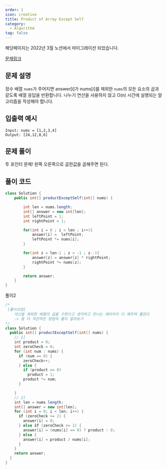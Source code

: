 ```yaml
---
order: 1
icon: creative
title: Product of Array Except Self
category:
  - Algorithm
tag: false
---
```


해당페이지는 2022년 3월 노션에서 마이그레이션 되었습니다.

[문제링크](https://leetcode.com/problems/product-of-array-except-self/)

## 문제 설명

정수 배열 `nums`가 주어지면 answer[i]가 nums[i]를 제외한 `nums`의 모든 요소의 곱과 같도록 배열 응답을 반환합니다.
나누기 연산을 사용하지 않고 O(n) 시간에 실행되는 알고리즘을 작성해야 합니다.

## 입출력 예시

```
Input: nums = [1,2,3,4]
Output: [24,12,8,6]
```

## 문제 풀이

투 포인터 문제! 왼쪽 오른쪽으로 곱한값을 곱해주면 된다.

## 풀이 코드

```java
class Solution {
    public int[] productExceptSelf(int[] nums) {

        int len = nums.length;
        int[] answer = new int[len];
        int leftPoint = 1;
        int rightPoint = 1;

        for(int i = 0 ; i < len ; i++){
            answer[i] =  leftPoint;
            leftPoint *= nums[i];
        }

        for(int z = len-1 ; z > -1 ; z--){
            answer[z] = answer[z] * rightPoint;
            rightPoint *= nums[z];
        }

        return answer;
    }
}
```

풀이2

```java
/*
 [풀이과정]
	자신을 제외한 배열의 곱을 구한다고 생각하고 만나는 에러처리 다 해주며 풀었다
	-> 좀 더 직관적인 방법의 풀이 알아보기
*/
class Solution {
  public int[] productExceptSelf(int[] nums) {
    // 1]
    int product = 0;
    int zeroCheck = 0;
    for (int num : nums) {
      if (num == 0) {
        zeroCheck++;
      } else {
        if (product == 0)
          product = 1;
        product *= num;
      }

    }
    // 2]
    int len = nums.length;
    int[] answer = new int[len];
    for (int i = 0; i < len; i++) {
      if (zeroCheck >= 2) {
        answer[i] = 0;
      } else if (zeroCheck >= 1) {
        answer[i] = (nums[i] == 0) ? product : 0;
      } else {
        answer[i] = product / nums[i];
      }
    }
    return answer;
  }
}
```
